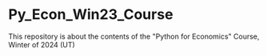 # Py_Econ_Win23_Course
This repository is about the contents of the "Python for Economics" Course, Winter of 2024 (UT)
